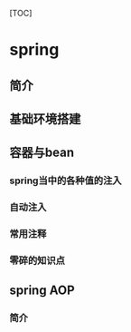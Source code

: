 [TOC]

# spring 

## 简介 

## 基础环境搭建 

## 容器与bean

### spring当中的各种值的注入

### 自动注入

### 常用注释 

### 零碎的知识点

## spring AOP

### 简介 

